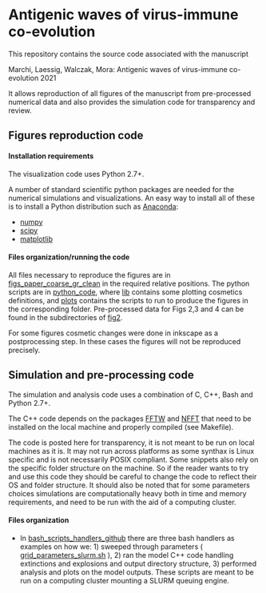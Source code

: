 # Antigenic waves of virus-immune co-evolution


This repository contains the source code associated with the manuscript

Marchi, Laessig, Walczak, Mora: Antigenic waves of virus-immune co-evolution 2021

It allows reproduction of all figures of the manuscript from pre-processed numerical data and also provides the simulation code for transparency and review.


## Figures reproduction code

#### Installation requirements

The visualization code uses Python 2.7+.

A number of standard scientific python packages are needed for the numerical simulations and visualizations. An easy way to install all of these is to install a Python distribution such as [Anaconda](https://www.anaconda.com/):

- [numpy](https://numpy.org/)
- [scipy](https://www.scipy.org/)
- [matplotlib](https://matplotlib.org/stable/index.html)


#### Files organization/running the code

All files necessary to reproduce the figures are in [figs_paper_coarse_gr_clean](./figs_paper_coarse_gr_clean) in the required relative positions.
The python scripts are in [python_code](./figs_paper_coarse_gr_clean/python_code), where [lib](./figs_paper_coarse_gr_clean/python_code/lib) contains some plotting cosmetics definitions, and [plots](./figs_paper_coarse_gr_clean/python_code/plots) contains the scripts to run to produce the figures in the corresponding folder. Pre-processed data for Figs 2,3 and 4 can be found in the subdirectories of [fig2](./figs_paper_coarse_gr_clean/fig2).

For some figures cosmetic changes were done in inkscape as a postprocessing step. In these cases the figures will not be reproduced precisely.

## Simulation and pre-processing code


The simulation and analysis code uses a combination of C, C++, Bash and Python 2.7+. 

The C++ code depends on the packages [FFTW](http://www.fftw.org/) and [NFFT](https://www-user.tu-chemnitz.de/~potts/nfft/) that need to be installed on the local machine and properly compiled (see Makefile).


The code is posted here for transparency, it is not meant to be run on local machines as it is. It may not run across platforms as some synthax is Linux specific and is not necessarily POSIX compliant. 
Some snippets also rely on the specific folder structure on the machine. So if the reader wants to try and use this code they should be careful to change the code to reflect their OS and folder structure. 
It should also be noted that for some parameters choices simulations are computationally heavy both in time and memory requirements, and need to be run with the aid of a computing cluster.

#### Files organization

- In  [bash_scripts_handlers_github](./bash_scripts_handlers_github) there are three bash handlers as examples on how we: 1) sweeped through parameters ( [grid_parameters_slurm.sh](./bash_scripts_handlers_github/grid_parameters_slurm.sh)  ), 2) ran the model C++ code handling extinctions and explosions and output directory structure, 3) performed analysis and plots on the model outputs. These scripts are meant to be run on a  computing cluster mounting a SLURM queuing engine.

